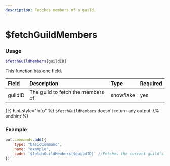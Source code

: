```yaml
---
description: Fetches members of a guild.
---
```

# $fetchGuildMembers
### Usage
```php
$fetchGuildMembers[guildID]
```
This function has one field.

| Field | Description | Type | Required |
| :--- | :--- | :--- | :--- |
| guildID | The guild to fetch the members of. | snowflake | yes

{% hint style="info" %} `$fetchGuildMembers` doesn't return any output. {% endhint %}

### Example
```javascript
bot.commands.add({
    type: "basicCommand",
    name: "example",
    code: `$fetchGuildMembers[$guildID]` //Fetches the current guild's members
})
```
